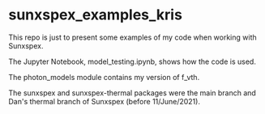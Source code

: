 # sunxspex_examples_kris

This repo is just to present some examples of my code when working with Sunxspex.

The Jupyter Notebook, model_testing.ipynb, shows how the code is used.

The photon_models module contains my version of f_vth.

The sunxspex and sunxspex-thermal packages were the main branch and Dan's thermal branch of Sunxspex (before 11/June/2021).
